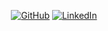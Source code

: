 <p align="center">
	<a href="https://github.com/remyleone"><img src="https://img.shields.io/github/followers/remyleone.svg?label=GitHub&style=social" alt="GitHub"></a>
	<a href="https://www.linkedin.com/in/remyleone"><img src="https://img.shields.io/badge/LinkedIn--_.svg?style=social&logo=linkedin" alt="LinkedIn"></a>
</p>
